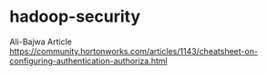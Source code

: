 # hadoop-security

Ali-Bajwa Article
https://community.hortonworks.com/articles/1143/cheatsheet-on-configuring-authentication-authoriza.html
